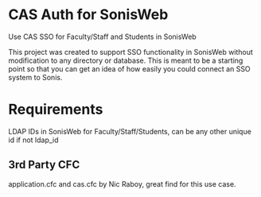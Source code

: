 # CAS Auth for SonisWeb
Use CAS SSO for Faculty/Staff and Students in SonisWeb

This project was created to support SSO functionality in SonisWeb without modification to any directory or database. This is meant to be a starting point so that you can get an idea of how easily you could connect an SSO system to Sonis.

# Requirements
LDAP IDs in SonisWeb for Faculty/Staff/Students, can be any other unique id if not ldap_id

## 3rd Party CFC
application.cfc and cas.cfc by Nic Raboy, great find for this use case.